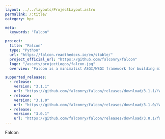 ```yaml
---
layout: ../../layouts/ProjectLayout.astro
permalink: /:title/
category: hpc

meta:
  keywords: "Falcon"

project:
  title: "Falcon"
  type: "Python"
  url: "https://falcon.readthedocs.io/en/stable/"
  project_official_url: "https://github.com/falconry/falcon"
  logo: "/assets/projectLogos/falcon.jpg"
  overview: "Falcon is a minimalist ASGI/WSGI framework for building mission-critical REST APIs and microservices, with a focus on reliability, correctness, and performance at scale."

supported_releases:
  - release:
    version: "3.1.1"
    url: "https://github.com/falconry/falcon/releases/download/3.1.1/falcon-3.1.1-cp311-cp311-manylinux_2_17_aarch64.manylinux2014_aarch64.whl"
  - release:
    version: "3.1.0"
    url: "https://github.com/falconry/falcon/releases/download/3.1.0/falcon-3.1.0-cp39-cp39-manylinux_2_17_aarch64.manylinux2014_aarch64.whl"
  - release:
    version: "3.0.1"
    url: "https://github.com/falconry/falcon/releases/download/3.0.1/falcon-3.0.1-cp39-cp39-manylinux_2_17_aarch64.manylinux2014_aarch64.whl"
---
```


<p>Falcon</p>
